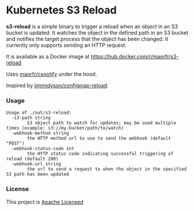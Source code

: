 # Kubernetes S3 Reload

**s3-reload** is a simple binary to trigger a reload when an object in an S3 bucket is updated.
It watches the object in the defined path in an S3 bucket and notifies the target process that the object has been changed.
It currently only supports sending an HTTP request.

It is available as a Docker image at https://hub.docker.com/r/maorfr/s3-reload

Uses [maorfr/csnotify](https://github.com/maorfr/csnotify) under the hood.

Inspired by [jimmidyson/configmap-reload](https://github.com/jimmidyson/configmap-reload).

### Usage

```
Usage of ./out/s3-reload:
  -s3-path string
        S3 object path to watch for updates; may be used multiple times (example: s3://my-bucket/path/to/watch)
  -webhook-method string
        the HTTP method url to use to send the webhook (default "POST")
  -webhook-status-code int
        the HTTP status code indicating successful triggering of reload (default 200)
  -webhook-url string
        the url to send a request to when the object in the specified S3 path has been updated
```

### License

This project is [Apache Licensed](LICENSE.txt)

